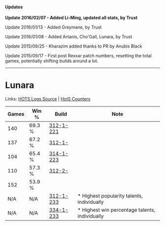 #### Updates
**Update 2016/02/07 - Added Li-Ming, updated all stats, by Trust**

Update 2016/01/13 - Added Greymane, by Trust

Update 2016/01/08 - Added Artanis, Cho'Gall, Lunara, by Trust

Update 2015/09/25 - Kharazim added thanks to PR by Anubis Black

Update 2015/09/17 - First post Rexxar patch numbers, resetting the total games, potentially shifting builds around a lot.

***

# Lunara

Links: [HOTS Logs Source](https://www.hotslogs.com/Sitewide/HeroDetails?Hero=Lunara) | [HotS Counters](http://hotscounters.com/#/hero/Lunara)

Games  | Win %  | Build     | Note
-----  | -----  | -----     | ----
140    | 69.3 % | [312-1-221](http://www.heroesfire.com/hots/talent-calculator/lunara#o3R5) | 
137    | 67.2 % | [312-1-](http://www.heroesfire.com/hots/talent-calculator/lunara#3D1) | 
104    | 65.4 % | [314-1-223](http://www.heroesfire.com/hots/talent-calculator/lunara#o8Jd) | 
110    | 57.3 % | [312-2-](http://www.heroesfire.com/hots/talent-calculator/lunara#3D2) | 
152    | 53.9 % | [](http://www.heroesfire.com/hots/talent-calculator/lunara#1) | 
N/A    | N/A    | [312-1-233](http://www.heroesfire.com/hots/talent-calculator/lunara#o3RH) | * Highest popularity talents, individually
N/A    | N/A    | [334-1-233](http://www.heroesfire.com/hots/talent-calculator/lunara#ov8n) | * Highest win percentage talents, individually
